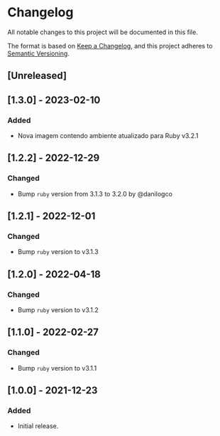 # Changelog

All notable changes to this project will be documented in this file.

The format is based on [Keep a Changelog](http://keepachangelog.com/en/1.0.0/),
and this project adheres to [Semantic Versioning](http://semver.org/spec/v2.0.0.html).

## [Unreleased]

## [1.3.0] - 2023-02-10

### Added

- Nova imagem contendo ambiente atualizado para Ruby v3.2.1

## [1.2.2] - 2022-12-29

### Changed

- Bump `ruby` version from 3.1.3 to 3.2.0 by @danilogco

## [1.2.1] - 2022-12-01

### Changed

- Bump `ruby` version to v3.1.3

## [1.2.0] - 2022-04-18

### Changed

- Bump `ruby` version to v3.1.2

## [1.1.0] - 2022-02-27

### Changed

- Bump `ruby` version to v3.1.1

## [1.0.0] - 2021-12-23

### Added

- Initial release.
